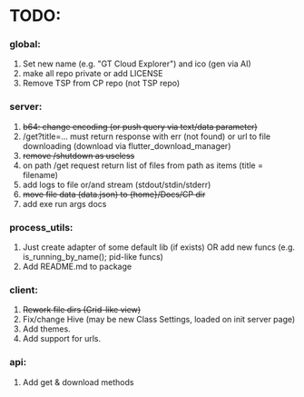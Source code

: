 # TODO:

### global:
1. Set new name (e.g. "GT Cloud Explorer") and ico (gen via AI)
2. make all repo private or add LICENSE
3. Remove TSP from CP repo (not TSP repo)

### server:
1. ~~b64: change encoding (or push query via text/data parameter)~~
2. /get?title=... must return response with err (not found) or url to file downloading (download via flutter_download_manager)
3. ~~remove /shutdown as useless~~
4. on path /get request return list of files from path as items (title = filename)
5. add logs to file or/and stream (stdout/stdin/stderr)
6. ~~move file data (data.json) to {home}/Docs/CP dir~~
7. add exe run args docs

### process_utils:
1. Just create adapter of some default lib (if exists) OR add new funcs (e.g. is_running_by_name(); pid-like funcs)
2. Add README.md to package

### client:
1. ~~Rework file dirs (Grid-like view)~~
2. Fix/change Hive (may be new Class Settings, loaded on init server page)
3. Add themes.
4. Add support for urls.

### api:
1. Add get & download methods